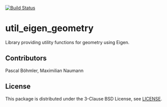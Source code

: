 [![Build Status](https://api.travis-ci.org/coincar-sim/util_eigen_geometry.svg)](https://travis-ci.org/coincar-sim/util_eigen_geometry)

# util_eigen_geometry

Library providing utility functions for geometry using Eigen.

## Contributors
Pascal Böhmler, Maximilian Naumann

## License
This package is distributed under the 3-Clause BSD License, see [LICENSE](LICENSE).
